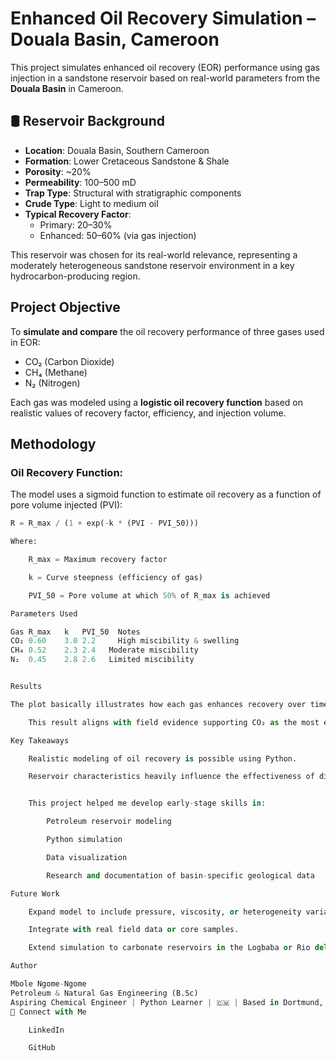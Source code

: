 # Enhanced Oil Recovery Simulation – Douala Basin, Cameroon 

This project simulates enhanced oil recovery (EOR) performance using gas injection in a sandstone reservoir based on real-world parameters from the **Douala Basin** in Cameroon.

## 🛢️ Reservoir Background

- **Location**: Douala Basin, Southern Cameroon  
- **Formation**: Lower Cretaceous Sandstone & Shale  
- **Porosity**: ~20%  
- **Permeability**: 100–500 mD  
- **Trap Type**: Structural with stratigraphic components  
- **Crude Type**: Light to medium oil  
- **Typical Recovery Factor**:
  - Primary: 20–30%
  - Enhanced: 50–60% (via gas injection)

This reservoir was chosen for its real-world relevance, representing a moderately heterogeneous sandstone reservoir environment in a key hydrocarbon-producing region.



##  Project Objective

To **simulate and compare** the oil recovery performance of three gases used in EOR:
- CO₂ (Carbon Dioxide)
- CH₄ (Methane)
- N₂ (Nitrogen)

Each gas was modeled using a **logistic oil recovery function** based on realistic values of recovery factor, efficiency, and injection volume.



## Methodology

### Oil Recovery Function:
The model uses a sigmoid function to estimate oil recovery as a function of pore volume injected (PVI):

```python
R = R_max / (1 + exp(-k * (PVI - PVI_50)))

Where:

    R_max = Maximum recovery factor

    k = Curve steepness (efficiency of gas)

    PVI_50 = Pore volume at which 50% of R_max is achieved

Parameters Used

Gas	R_max	k	PVI_50	Notes
CO₂	0.60	3.0	2.2  	High miscibility & swelling
CH₄	0.52	2.3	2.4	  Moderate miscibility
N₂	0.45	2.8	2.6	  Limited miscibility


Results

The plot basically illustrates how each gas enhances recovery over time (PVI). CO₂ injection yields the highest recovery, while N₂ performs the least due to low miscibility with the reservoir oil.

    This result aligns with field evidence supporting CO₂ as the most effective gas for EOR in light-medium oil sandstone reservoirs.

Key Takeaways

    Realistic modeling of oil recovery is possible using Python.

    Reservoir characteristics heavily influence the effectiveness of different gases.


    This project helped me develop early-stage skills in:

        Petroleum reservoir modeling

        Python simulation

        Data visualization

        Research and documentation of basin-specific geological data

Future Work

    Expand model to include pressure, viscosity, or heterogeneity variables.

    Integrate with real field data or core samples.

    Extend simulation to carbonate reservoirs in the Logbaba or Rio del Rey basins.

Author

Mbole Ngome-Ngome
Petroleum & Natural Gas Engineering (B.Sc)
Aspiring Chemical Engineer | Python Learner | 🇨🇲 | Based in Dortmund, Germany
💬 Connect with Me

    LinkedIn

    GitHub
